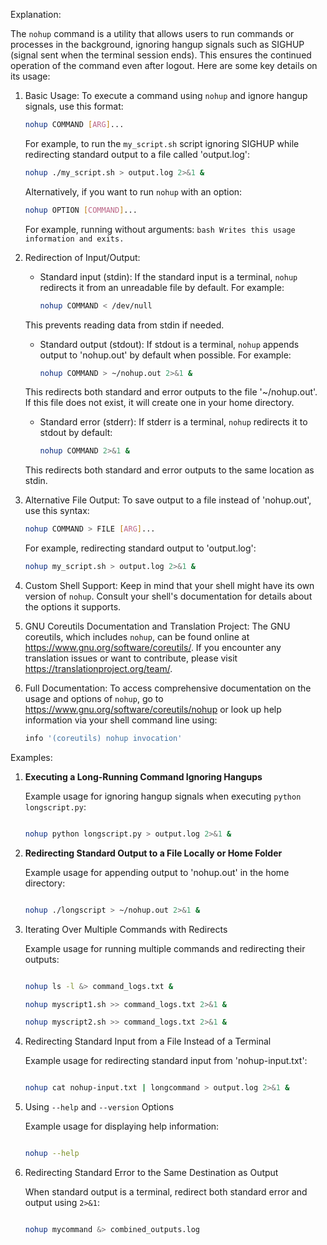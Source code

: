 Explanation:

The `nohup` command is a utility that allows users to run commands or processes in the background, ignoring hangup signals such as SIGHUP (signal sent when the terminal session ends). This ensures the continued operation of the command even after logout. Here are some key details on its usage:

1. Basic Usage: 
   To execute a command using `nohup` and ignore hangup signals, use this format:
    ```bash
    nohup COMMAND [ARG]...
    ```
    For example, to run the `my_script.sh` script ignoring SIGHUP while redirecting standard output to a file called 'output.log':
    ```bash
    nohup ./my_script.sh > output.log 2>&1 &
    ```
    
   Alternatively, if you want to run `nohup` with an option:
    ```bash
    nohup OPTION [COMMAND]...
    ```
    For example, running without arguments:
    ```bash Writes this usage information and exits.```

2. Redirection of Input/Output: 
   - Standard input (stdin): If the standard input is a terminal, `nohup` redirects it from an unreadable file by default. For example:
     ```bash
     nohup COMMAND < /dev/null
     ```
    This prevents reading data from stdin if needed.
     
   - Standard output (stdout): If stdout is a terminal, `nohup` appends output to 'nohup.out' by default when possible. For example:
     ```bash
     nohup COMMAND > ~/nohup.out 2>&1 &
     ```
    This redirects both standard and error outputs to the file '~/nohup.out'. If this file does not exist, it will create one in your home directory.
     
   - Standard error (stderr): If stderr is a terminal, `nohup` redirects it to stdout by default:
     ```bash
     nohup COMMAND 2>&1 &
     ```
    This redirects both standard and error outputs to the same location as stdin.
     
3. Alternative File Output:
   To save output to a file instead of 'nohup.out', use this syntax:
   ```bash
   nohup COMMAND > FILE [ARG]...
   ```
    For example, redirecting standard output to 'output.log':
    ```bash
    nohup my_script.sh > output.log 2>&1 &
    ```
     
4. Custom Shell Support: Keep in mind that your shell might have its own version of `nohup`. Consult your shell's documentation for details about the options it supports.

5. GNU Coreutils Documentation and Translation Project: The GNU coreutils, which includes `nohup`, can be found online at <https://www.gnu.org/software/coreutils/>. If you encounter any translation issues or want to contribute, please visit <https://translationproject.org/team/>.

6. Full Documentation: To access comprehensive documentation on the usage and options of `nohup`, go to <https://www.gnu.org/software/coreutils/nohup> or look up help information via your shell command line using:
   ```bash
   info '(coreutils) nohup invocation'
   ```

Examples:

1. **Executing a Long-Running Command Ignoring Hangups**

   Example usage for ignoring hangup signals when executing `python longscript.py`:

   ```bash

   nohup python longscript.py > output.log 2>&1 &

   ```


2. **Redirecting Standard Output to a File Locally or Home Folder**

   Example usage for appending output to 'nohup.out' in the home directory:

   ```bash

   nohup ./longscript > ~/nohup.out 2>&1 &

   ```


3. Iterating Over Multiple Commands with Redirects

   Example usage for running multiple commands and redirecting their outputs:

   ```bash

   nohup ls -l &> command_logs.txt &

   nohup myscript1.sh >> command_logs.txt 2>&1 &

   nohup myscript2.sh >> command_logs.txt 2>&1 &

   ```


4. Redirecting Standard Input from a File Instead of a Terminal

   Example usage for redirecting standard input from 'nohup-input.txt':

   ```bash

   nohup cat nohup-input.txt | longcommand > output.log 2>&1 &

   ```


5. Using `--help` and `--version` Options

   Example usage for displaying help information:

   ```bash

   nohup --help

   ```


6. Redirecting Standard Error to the Same Destination as Output

   When standard output is a terminal, redirect both standard error and output using `2>&1`:

   ```bash

   nohup mycommand &> combined_outputs.log

   ```